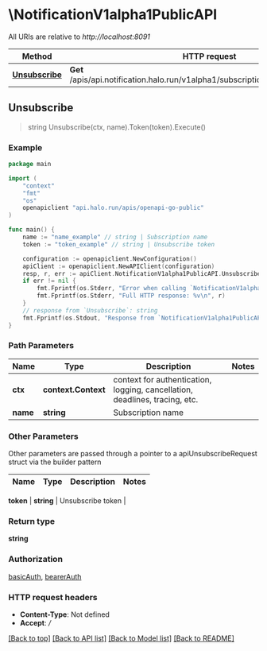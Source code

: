 # \NotificationV1alpha1PublicAPI

All URIs are relative to *http://localhost:8091*

Method | HTTP request | Description
------------- | ------------- | -------------
[**Unsubscribe**](NotificationV1alpha1PublicAPI.md#Unsubscribe) | **Get** /apis/api.notification.halo.run/v1alpha1/subscriptions/{name}/unsubscribe | 



## Unsubscribe

> string Unsubscribe(ctx, name).Token(token).Execute()





### Example

```go
package main

import (
	"context"
	"fmt"
	"os"
	openapiclient "api.halo.run/apis/openapi-go-public"
)

func main() {
	name := "name_example" // string | Subscription name
	token := "token_example" // string | Unsubscribe token

	configuration := openapiclient.NewConfiguration()
	apiClient := openapiclient.NewAPIClient(configuration)
	resp, r, err := apiClient.NotificationV1alpha1PublicAPI.Unsubscribe(context.Background(), name).Token(token).Execute()
	if err != nil {
		fmt.Fprintf(os.Stderr, "Error when calling `NotificationV1alpha1PublicAPI.Unsubscribe``: %v\n", err)
		fmt.Fprintf(os.Stderr, "Full HTTP response: %v\n", r)
	}
	// response from `Unsubscribe`: string
	fmt.Fprintf(os.Stdout, "Response from `NotificationV1alpha1PublicAPI.Unsubscribe`: %v\n", resp)
}
```

### Path Parameters


Name | Type | Description  | Notes
------------- | ------------- | ------------- | -------------
**ctx** | **context.Context** | context for authentication, logging, cancellation, deadlines, tracing, etc.
**name** | **string** | Subscription name | 

### Other Parameters

Other parameters are passed through a pointer to a apiUnsubscribeRequest struct via the builder pattern


Name | Type | Description  | Notes
------------- | ------------- | ------------- | -------------

 **token** | **string** | Unsubscribe token | 

### Return type

**string**

### Authorization

[basicAuth](../README.md#basicAuth), [bearerAuth](../README.md#bearerAuth)

### HTTP request headers

- **Content-Type**: Not defined
- **Accept**: */*

[[Back to top]](#) [[Back to API list]](../README.md#documentation-for-api-endpoints)
[[Back to Model list]](../README.md#documentation-for-models)
[[Back to README]](../README.md)

